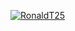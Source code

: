 [![RonaldT25](https://circleci.com/gh/RonaldT25/Capstone-MADE2.svg?style=svg)](https://circleci.com/gh/RonaldT25/Capstone-MADE2)
